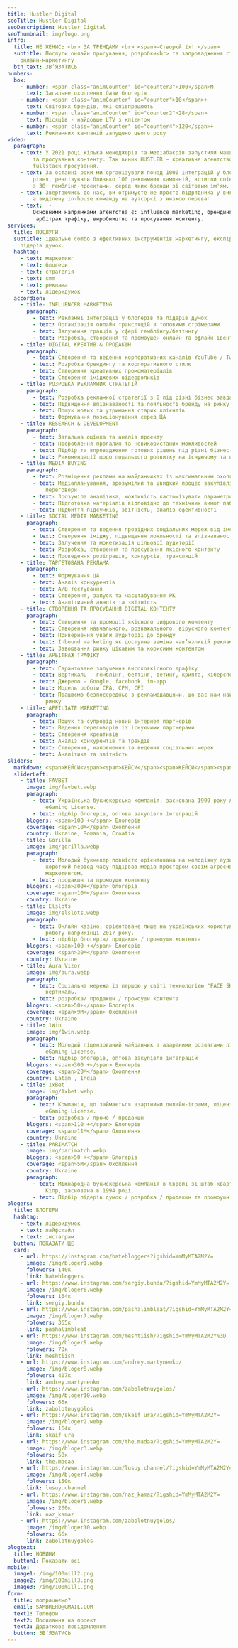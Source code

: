 ```yaml
---
title: Hustler Digital
seoTitle: Hustler Digital
seoDescription: Hustler Digital
seoThumbnail: img/logo.png
intro:
  title: НЕ ЖЕНИСЬ <br> ЗА ТРЕНДАМИ <br> <span>-Створюй їх! </span>
  subtitle: Послуги онлайн просування, розробки<br> та запровадження стратегії
    онлайн-маркетингу
  btn_text: ЗB’ЯЗАТИСЬ
numbers:
  box:
    - number: <span class="animCounter" id="counter3">100</span>M
      text: Загальне охоплення бази блогерів
    - number: <span class="animCounter" id="counter">10</span>+
      text: Cвітових брендів, які співпрацюють
    - number: <span class="animCounter" id="counter2">28</span>
      text: Місяців - найдовше LTV з клієнтом
    - number: <span class="animCounter" id="counter4">120</span>+
      text: Рекламних кампаній запущено цього року
video:
  paragraph:
    - text: У 2021 році кілька менеджерів та медіабаєрів запустили машину зі створення
        та просування контенту. Так виник HUSTLER — креативне агентство
        fullstack просування.
    - text: За останні роки ми організували понад 1000 інтеграцій у блогерів різного
        рівня, реалізували близько 100 рекламних кампаній, встигли співпрацювати
        з 30+ гемблінг-проектами, серед яких бренди зі світовим ім'ям.
    - text: Звертаючись до нас, ви отримуєте не просто підрядника у вигляді агентства,
        а виділену in-house команду на аутсорсі з низкою переваг.
    - text: |-
        Основними напрямками агентства є: influence marketing, брендинг,
         арбітраж трафіку, виробництво та просування контенту.
services:
  title: ПОСЛУГИ
  subtitle: ідеальне combo з ефективних інструментів маркетингу, експірієнсу і
    лідерів думок.
  hashtag:
    - text: маркетинг
    - text: блогери
    - text: стратегія
    - text: smm
    - text: реклама
    - text: лідеридумок
  accordion:
    - title: INFLUENCER MARKETING
      paragraph:
        - text: Рекламні інтеграції у блогерів та лідерів думок
        - text: Організація онлайн трансляцій з топовими стрімерами
        - text: Залучення гравців у сфері гемблінгу/беттингу
        - text: Розробка, створення та промоушен онлайн та офлайн івентів з лідерами думок
    - title: DIGITAL КРЕАТИВ & ПРОДАКШН
      paragraph:
        - text: Створення та ведення корпоративних каналів YouTube / Twitch
        - text: Розробка брендингу та корпоративного стилю
        - text: Створення креативних промоматеріалів
        - text: Створення іміджевих відеороликів
    - title: РОЗРОБКА РЕКЛАМНИХ СТРАТЕГІЙ
      paragraph:
        - text: Розробка рекламної стратегії з 0 під різні бізнес завдання
        - text: Підвищення впізнаваності та лояльності бренду на ринку
        - text: Пошук нових та утримання старих клієнтів
        - text: Формування позиціонування серед ЦА
    - title: RESEARCH & DEVELOPMENT
      paragraph:
        - text: Загальна оцінка та аналіз проекту
        - text: Пророблення прогалин та невикористаних можливостей
        - text: Підбір та впровадження готових рішень під різні бізнес-завдання
        - text: Рекомендації щодо подальшого розвитку на існуючому та потенційному ринках
    - title: MEDIA BUYING
      paragraph:
        - text: Розміщення реклами на майданчиках із максимальним охопленням ЦА
        - text: Медіапланування, зрозумілий та швидкий процес закупівлі, аналіз ринку та
            переговори
        - text: Зрозуміла аналітика, можливість кастомізувати параметри, оптимізація
        - text: Підготовка матеріалів відповідно до технічних вимог паблішерів
        - text: Підбиття підсумків, звітність, аналіз ефективності
    - title: SOCIAL MEDIA MARKETING
      paragraph:
        - text: Створення та ведення провідних соціальних мереж від імені бренду
        - text: Створення іміджу, підвищення лояльності та впізнаваності бренду
        - text: Залучення та монетизація цільової аудиторії
        - text: Розробка, створення та просування якісного контенту
        - text: Проведення розіграшів, конкурсів, трансляцій
    - title: ТАРГЕТОВАНА РЕКЛАМА
      paragraph:
        - text: Формування ЦА
        - text: Аналіз конкурентів
        - text: А/В тестування
        - text: Створення, запуск та масштабування РК
        - text: Аналітичний аналіз та звітність
    - title: СТВОРЕННЯ ТА ПРОСУВАННЯ DIGITAL КОНТЕНТУ
      paragraph:
        - text: Створення та промоції якісного цифрового контенту
        - text: Створення навчального, розважального, вірусного контенту
        - text: Привернення уваги аудиторії до бренду
        - text: Inbound marketing як доступна заміна нав’язливій рекламі
        - text: Завоювання ринку цікавим та корисним контентом
    - title: АРБІТРАЖ ТРАФІКУ
      paragraph:
        - text: Гарантоване залучення високоякісного трафіку
        - text: Вертикаль - гемблінг, беттінг, детинг, крипта, кіберспорт
        - text: Джерело - Google, facebook, in-app
        - text: Модель роботи CPA, CPM, CPI
        - text: Працюємо безпосередньо з рекламодавцями, що дає нам найкращі умови на
            ринку
    - title: AFFILIATE MARKETING
      paragraph:
        - text: Пошук та супровід новий інтернет партнерів
        - text: Ведення переговорів із існуючими партнерами
        - text: Створення креативів
        - text: Аналіз конкурентів та трендів
        - text: Створення, наповнення та ведення соціальних мереж
        - text: Аналітика та звітність
sliders:
  markdown: <span>КЕЙСИ</span><span>КЕЙСИ</span><span>КЕЙСИ</span><span>КЕЙСИ</span><span>КЕЙСИ</span><span>КЕЙСИ</span><span>КЕЙСИ</span><span>КЕЙСИ</span><span>КЕЙСИ</span><span>КЕЙСИ</span><span>КЕЙСИ</span><span>КЕЙСИ</span><span>КЕЙСИ</span><span>КЕЙСИ</span><span>КЕЙСИ</span><span>КЕЙСИ</span><span>КЕЙСИ</span><span>КЕЙСИ</span><span>КЕЙСИ</span><span>КЕЙСИ</span><span>КЕЙСИ</span><span>КЕЙСИ</span><span>КЕЙСИ</span><span>КЕЙСИ</span><span>КЕЙСИ</span><span>КЕЙСИ</span><span>КЕЙСИ</span><span>КЕЙСИ</span><span>КЕЙСИ</span><span>КЕЙСИ</span><span>КЕЙСИ</span><span>КЕЙСИ</span><span>КЕЙСИ</span><span>КЕЙСИ</span><span>КЕЙСИ</span><span>КЕЙСИ</span><span>КЕЙСИ</span><span>КЕЙСИ</span><span>КЕЙСИ</span><span>КЕЙСИ</span><span>КЕЙСИ</span><span>КЕЙСИ</span><span>КЕЙСИ</span><span>КЕЙСИ</span><span>КЕЙСИ</span><span>КЕЙСИ</span><span>КЕЙСИ</span><span>КЕЙСИ</span><span>КЕЙСИ</span><span>КЕЙСИ</span><span>КЕЙСИ</span><span>КЕЙСИ</span><span>КЕЙСИ</span><span>КЕЙСИ</span><span>КЕЙСИ</span><span>КЕЙСИ</span><span>КЕЙСИ</span><span>КЕЙСИ</span><span>КЕЙСИ</span><span>КЕЙСИ</span><span>КЕЙСИ</span><span>КЕЙСИ</span><span>КЕЙСИ</span><span>КЕЙСИ</span><span>КЕЙСИ</span><span>КЕЙСИ</span><span>КЕЙСИ</span><span>КЕЙСИ</span><span>КЕЙСИ</span><span>КЕЙСИ</span><span>КЕЙСИ</span><span>КЕЙСИ</span><span>КЕЙСИ</span><span>КЕЙСИ</span><span>КЕЙСИ</span><span>КЕЙСИ</span><span>КЕЙСИ</span><span>КЕЙСИ</span><span>КЕЙСИ</span><span>КЕЙСИ</span><span>КЕЙСИ</span><span>КЕЙСИ</span><span>КЕЙСИ</span><span>КЕЙСИ</span><span>КЕЙСИ</span><span>КЕЙСИ</span><span>КЕЙСИ</span><span>КЕЙСИ</span><span>КЕЙСИ</span><span>КЕЙСИ</span><span>КЕЙСИ</span><span>КЕЙСИ</span><span>КЕЙСИ</span><span>КЕЙСИ</span><span>КЕЙСИ</span><span>КЕЙСИ</span><span>КЕЙСИ</span><span>КЕЙСИ</span><span>КЕЙСИ</span><span>КЕЙСИ</span><span>КЕЙСИ</span><span>КЕЙСИ</span><span>КЕЙСИ</span><span>КЕЙСИ</span><span>КЕЙСИ</span><span>КЕЙСИ</span><span>КЕЙСИ</span><span>КЕЙСИ</span><span>КЕЙСИ</span><span>КЕЙСИ</span><span>КЕЙСИ</span><span>КЕЙСИ</span><span>КЕЙСИ</span><span>КЕЙСИ</span><span>КЕЙСИ</span><span>КЕЙСИ</span><span>КЕЙСИ</span><span>КЕЙСИ</span><span>КЕЙСИ</span><span>КЕЙСИ</span><span>КЕЙСИ</span><span>КЕЙСИ</span><span>КЕЙСИ</span><span>КЕЙСИ</span><span>КЕЙСИ</span><span>КЕЙСИ</span><span>КЕЙСИ</span><span>КЕЙСИ</span><span>КЕЙСИ</span><span>КЕЙСИ</span><span>КЕЙСИ</span><span>КЕЙСИ</span><span>КЕЙСИ</span><span>КЕЙСИ</span><span>КЕЙСИ</span><span>КЕЙСИ</span><span>КЕЙСИ</span><span>КЕЙСИ</span><span>КЕЙСИ</span><span>КЕЙСИ</span><span>КЕЙСИ</span><span>КЕЙСИ</span><span>КЕЙСИ</span><span>КЕЙСИ</span><span>КЕЙСИ</span><span>КЕЙСИ</span><span>КЕЙСИ</span><span>КЕЙСИ</span><span>КЕЙСИ</span><span>КЕЙСИ</span><span>КЕЙСИ</span><span>КЕЙСИ</span><span>КЕЙСИ</span><span>КЕЙСИ</span><span>КЕЙСИ</span><span>КЕЙСИ</span><span>КЕЙСИ</span><span>КЕЙСИ</span><span>КЕЙСИ</span><span>КЕЙСИ</span><span>КЕЙСИ</span><span>КЕЙСИ</span><span>КЕЙСИ</span><span>КЕЙСИ</span><span>КЕЙСИ</span><span>КЕЙСИ</span><span>КЕЙСИ</span><span>КЕЙСИ</span><span>КЕЙСИ</span><span>КЕЙСИ</span><span>КЕЙСИ</span><span>КЕЙСИ</span><span>КЕЙСИ</span><span>КЕЙСИ</span><span>КЕЙСИ</span><span>КЕЙСИ</span><span>КЕЙСИ</span><span>КЕЙСИ</span><span>КЕЙСИ</span><span>КЕЙСИ</span><span>КЕЙСИ</span><span>КЕЙСИ</span><span>КЕЙСИ</span><span>КЕЙСИ</span><span>КЕЙСИ</span><span>КЕЙСИ</span><span>КЕЙСИ</span><span>КЕЙСИ</span><span>КЕЙСИ</span><span>КЕЙСИ</span><span>КЕЙСИ</span><span>КЕЙСИ</span><span>КЕЙСИ</span><span>КЕЙСИ</span><span>КЕЙСИ</span><span>КЕЙСИ</span><span>КЕЙСИ</span><span>КЕЙСИ</span><span>КЕЙСИ</span><span>КЕЙСИ</span><span>КЕЙСИ</span><span>КЕЙСИ</span><span>КЕЙСИ</span><span>КЕЙСИ</span><span>КЕЙСИ</span><span>КЕЙСИ</span><span>КЕЙСИ</span><span>КЕЙСИ</span><span>КЕЙСИ</span><span>КЕЙСИ</span><span>КЕЙСИ</span><span>КЕЙСИ</span><span>КЕЙСИ</span><span>КЕЙСИ</span><span>КЕЙСИ</span><span>КЕЙСИ</span><span>КЕЙСИ</span><span>КЕЙСИ</span><span>КЕЙСИ</span><span>КЕЙСИ</span><span>КЕЙСИ</span><span>КЕЙСИ</span><span>КЕЙСИ</span><span>КЕЙСИ</span><span>КЕЙСИ</span><span>КЕЙСИ</span><span>КЕЙСИ</span><span>КЕЙСИ</span><span>КЕЙСИ</span><span>КЕЙСИ</span><span>КЕЙСИ</span><span>КЕЙСИ</span><span>КЕЙСИ</span><span>КЕЙСИ</span><span>КЕЙСИ</span><span>КЕЙСИ</span><span>КЕЙСИ</span><span>КЕЙСИ</span><span>КЕЙСИ</span><span>КЕЙСИ</span><span>КЕЙСИ</span><span>КЕЙСИ</span><span>КЕЙСИ</span><span>КЕЙСИ</span><span>КЕЙСИ</span><span>КЕЙСИ</span><span>КЕЙСИ</span><span>КЕЙСИ</span><span>КЕЙСИ</span><span>КЕЙСИ</span><span>КЕЙСИ</span><span>КЕЙСИ</span><span>КЕЙСИ</span><span>КЕЙСИ</span><span>КЕЙСИ</span><span>КЕЙСИ</span><span>КЕЙСИ</span><span>КЕЙСИ</span><span>КЕЙСИ</span><span>КЕЙСИ</span><span>КЕЙСИ</span><span>КЕЙСИ</span><span>КЕЙСИ</span><span>КЕЙСИ</span><span>КЕЙСИ</span><span>КЕЙСИ</span><span>КЕЙСИ</span><span>КЕЙСИ</span><span>КЕЙСИ</span><span>КЕЙСИ</span><span>КЕЙСИ</span><span>КЕЙСИ</span><span>КЕЙСИ</span><span>КЕЙСИ</span><span>КЕЙСИ</span><span>КЕЙСИ</span><span>КЕЙСИ</span><span>КЕЙСИ</span><span>КЕЙСИ</span><span>КЕЙСИ</span><span>КЕЙСИ</span><span>КЕЙСИ</span><span>КЕЙСИ</span><span>КЕЙСИ</span><span>КЕЙСИ</span><span>КЕЙСИ</span><span>КЕЙСИ</span><span>КЕЙСИ</span><span>КЕЙСИ</span><span>КЕЙСИ</span><span>КЕЙСИ</span><span>КЕЙСИ</span><span>КЕЙСИ</span><span>КЕЙСИ</span><span>КЕЙСИ</span><span>КЕЙСИ</span><span>КЕЙСИ</span><span>КЕЙСИ</span><span>КЕЙСИ</span><span>КЕЙСИ</span><span>КЕЙСИ</span><span>КЕЙСИ</span><span>КЕЙСИ</span><span>КЕЙСИ</span><span>КЕЙСИ</span><span>КЕЙСИ</span><span>КЕЙСИ</span><span>КЕЙСИ</span><span>КЕЙСИ</span><span>КЕЙСИ</span><span>КЕЙСИ</span><span>КЕЙСИ</span><span>КЕЙСИ</span><span>КЕЙСИ</span><span>КЕЙСИ</span><span>КЕЙСИ</span><span>КЕЙСИ</span><span>КЕЙСИ</span><span>КЕЙСИ</span><span>КЕЙСИ</span><span>КЕЙСИ</span><span>КЕЙСИ</span><span>КЕЙСИ</span><span>КЕЙСИ</span><span>КЕЙСИ</span><span>КЕЙСИ</span><span>КЕЙСИ</span><span>КЕЙСИ</span><span>КЕЙСИ</span><span>КЕЙСИ</span><span>КЕЙСИ</span><span>КЕЙСИ</span><span>КЕЙСИ</span><span>КЕЙСИ</span><span>КЕЙСИ</span><span>КЕЙСИ</span><span>КЕЙСИ</span><span>КЕЙСИ</span><span>КЕЙСИ</span><span>КЕЙСИ</span><span>КЕЙСИ</span><span>КЕЙСИ</span><span>КЕЙСИ</span><span>КЕЙСИ</span><span>КЕЙСИ</span><span>КЕЙСИ</span><span>КЕЙСИ</span><span>КЕЙСИ</span><span>КЕЙСИ</span><span>КЕЙСИ</span><span>КЕЙСИ</span><span>КЕЙСИ</span><span>КЕЙСИ</span><span>КЕЙСИ</span><span>КЕЙСИ</span><span>КЕЙСИ</span><span>КЕЙСИ</span><span>КЕЙСИ</span><span>КЕЙСИ</span><span>КЕЙСИ</span><span>КЕЙСИ</span><span>КЕЙСИ</span><span>КЕЙСИ</span><span>КЕЙСИ</span><span>КЕЙСИ</span><span>КЕЙСИ</span><span>КЕЙСИ</span><span>КЕЙСИ</span><span>КЕЙСИ</span><span>КЕЙСИ</span><span>КЕЙСИ</span><span>КЕЙСИ</span><span>КЕЙСИ</span><span>КЕЙСИ</span><span>КЕЙСИ</span><span>КЕЙСИ</span><span>КЕЙСИ</span><span>КЕЙСИ</span><span>КЕЙСИ</span><span>КЕЙСИ</span><span>КЕЙСИ</span><span>КЕЙСИ</span><span>КЕЙСИ</span><span>КЕЙСИ</span><span>КЕЙСИ</span><span>КЕЙСИ</span><span>КЕЙСИ</span><span>КЕЙСИ</span><span>КЕЙСИ</span><span>КЕЙСИ</span><span>КЕЙСИ</span><span>КЕЙСИ</span><span>КЕЙСИ</span><span>КЕЙСИ</span><span>КЕЙСИ</span><span>КЕЙСИ</span><span>КЕЙСИ</span><span>КЕЙСИ</span><span>КЕЙСИ</span><span>КЕЙСИ</span><span>КЕЙСИ</span><span>КЕЙСИ</span><span>КЕЙСИ</span><span>КЕЙСИ</span><span>КЕЙСИ</span><span>КЕЙСИ</span><span>КЕЙСИ</span><span>КЕЙСИ</span><span>КЕЙСИ</span><span>КЕЙСИ</span><span>КЕЙСИ</span><span>КЕЙСИ</span><span>КЕЙСИ</span><span>КЕЙСИ</span><span>КЕЙСИ</span><span>КЕЙСИ</span><span>КЕЙСИ</span><span>КЕЙСИ</span><span>КЕЙСИ</span><span>КЕЙСИ</span><span>КЕЙСИ</span><span>КЕЙСИ</span><span>КЕЙСИ</span><span>КЕЙСИ</span><span>КЕЙСИ</span><span>КЕЙСИ</span><span>КЕЙСИ</span><span>КЕЙСИ</span><span>КЕЙСИ</span><span>КЕЙСИ</span><span>КЕЙСИ</span><span>КЕЙСИ</span><span>КЕЙСИ</span><span>КЕЙСИ</span><span>КЕЙСИ</span><span>КЕЙСИ</span><span>КЕЙСИ</span><span>КЕЙСИ</span><span>КЕЙСИ</span><span>КЕЙСИ</span><span>КЕЙСИ</span><span>КЕЙСИ</span><span>КЕЙСИ</span><span>КЕЙСИ</span><span>КЕЙСИ</span><span>КЕЙСИ</span><span>КЕЙСИ</span><span>КЕЙСИ</span><span>КЕЙСИ</span><span>КЕЙСИ</span><span>КЕЙСИ</span><span>КЕЙСИ</span><span>КЕЙСИ</span><span>КЕЙСИ</span><span>КЕЙСИ</span><span>КЕЙСИ</span><span>КЕЙСИ</span><span>КЕЙСИ</span><span>КЕЙСИ</span><span>КЕЙСИ</span><span>КЕЙСИ</span><span>КЕЙСИ</span><span>КЕЙСИ</span><span>КЕЙСИ</span><span>КЕЙСИ</span><span>КЕЙСИ</span><span>КЕЙСИ</span><span>КЕЙСИ</span><span>КЕЙСИ</span><span>КЕЙСИ</span><span>КЕЙСИ</span><span>КЕЙСИ</span><span>КЕЙСИ</span><span>КЕЙСИ</span><span>КЕЙСИ</span><span>КЕЙСИ</span><span>КЕЙСИ</span><span>КЕЙСИ</span><span>КЕЙСИ</span><span>КЕЙСИ</span><span>КЕЙСИ</span><span>КЕЙСИ</span><span>КЕЙСИ</span><span>КЕЙСИ</span><span>КЕЙСИ</span><span>КЕЙСИ</span><span>КЕЙСИ</span><span>КЕЙСИ</span><span>КЕЙСИ</span><span>КЕЙСИ</span><span>КЕЙСИ</span><span>КЕЙСИ</span><span>КЕЙСИ</span><span>КЕЙСИ</span><span>КЕЙСИ</span><span>КЕЙСИ</span><span>КЕЙСИ</span><span>КЕЙСИ</span><span>КЕЙСИ</span><span>КЕЙСИ</span><span>КЕЙСИ</span><span>КЕЙСИ</span><span>КЕЙСИ</span><span>КЕЙСИ</span><span>КЕЙСИ</span><span>КЕЙСИ</span><span>КЕЙСИ</span><span>КЕЙСИ</span><span>КЕЙСИ</span><span>КЕЙСИ</span><span>КЕЙСИ</span><span>КЕЙСИ</span><span>КЕЙСИ</span><span>КЕЙСИ</span><span>КЕЙСИ</span><span>КЕЙСИ</span><span>КЕЙСИ</span><span>КЕЙСИ</span><span>КЕЙСИ</span><span>КЕЙСИ</span><span>КЕЙСИ</span><span>КЕЙСИ</span><span>КЕЙСИ</span><span>КЕЙСИ</span><span>КЕЙСИ</span><span>КЕЙСИ</span><span>КЕЙСИ</span><span>КЕЙСИ</span><span>КЕЙСИ</span><span>КЕЙСИ</span><span>КЕЙСИ</span><span>КЕЙСИ</span><span>КЕЙСИ</span><span>КЕЙСИ</span><span>КЕЙСИ</span><span>КЕЙСИ</span><span>КЕЙСИ</span><span>КЕЙСИ</span><span>КЕЙСИ</span><span>КЕЙСИ</span><span>КЕЙСИ</span><span>КЕЙСИ</span><span>КЕЙСИ</span><span>КЕЙСИ</span><span>КЕЙСИ</span><span>КЕЙСИ</span><span>КЕЙСИ</span><span>КЕЙСИ</span><span>КЕЙСИ</span><span>КЕЙСИ</span><span>КЕЙСИ</span><span>КЕЙСИ</span><span>КЕЙСИ</span><span>КЕЙСИ</span><span>КЕЙСИ</span><span>КЕЙСИ</span><span>КЕЙСИ</span><span>КЕЙСИ</span><span>КЕЙСИ</span><span>КЕЙСИ</span><span>КЕЙСИ</span><span>КЕЙСИ</span><span>КЕЙСИ</span><span>КЕЙСИ</span><span>КЕЙСИ</span><span>КЕЙСИ</span><span>КЕЙСИ</span><span>КЕЙСИ</span><span>КЕЙСИ</span><span>КЕЙСИ</span><span>КЕЙСИ</span><span>КЕЙСИ</span><span>КЕЙСИ</span><span>КЕЙСИ</span><span>КЕЙСИ</span><span>КЕЙСИ</span></div>
  sliderLeft:
    - title: FAVBET
      image: img/favbet.webp
      paragraph:
        - text: Українська букмекерська компанія, заснована 1999 року ліцензована Curaçao
            eGaming License.
        - text: підбір блогерів, оптова закупівля інтеграцій
      blogers: <span>100 +</span> Блогерів
      coverage: <span>10M</span> Охоплення
      country: Ukraine, Romania, Croatia
    - title: Gorilla
      image: img/gorilla.webp
      paragraph:
        - text: Молодий букмекер повністю орієнтована на молодіжну аудиторію, який за
            короткий період часу підірвав медіа простором своїм агресивним
            маркетингом.
        - text: продакшн та промоушн контенту
      blogers: <span>300+</span> блогерів
      coverage: <span>10M</span> Охоплення
      country: Ukraine
    - title: Elslots
      image: img/elslots.webp
      paragraph:
        - text: Онлайн казіно, орієнтоване лише на українських користувачів, розпочало
            роботу наприкінці 2017 року.
        - text: підбір блогерів/ продакшн / промоушн контента
      blogers: <span>100 +</span> Блогерів
      coverage: <span>30M</span> Охоплення
      country: Ukraine
    - title: Aura Vizor
      image: img/aura.webp
      paragraph:
        - text: Соціальна мережа із першою у світі технологією "FACE SHAZAM". Дати
            вертикаль.
        - text: розробка/ продакшн / промоушн контента
      blogers: <span>50+</span> Блогерів
      coverage: <span>9M</span> Охоплення
      country: Ukraine
    - title: 1Win
      image: img/1win.webp
      paragraph:
        - text: Молодий ліцензований майданчик з азартними розвагами ліцензований Curaçao
            eGaming License.
        - text: підбір блогерів, оптова закупівля інтеграцій
      blogers: <span>300 +</span> Блогерів
      coverage: <span>20M</span> Охоплення
      country: Latam , India
    - title: 1xBet
      image: img/1xbet.webp
      paragraph:
        - text: Компанія, що займається азартними онлайн-іграми, ліцензована Curaçao
            eGaming License.
        - text: розробка / промо / продакшн
      blogers: <span>110 +</span> Блогерів
      coverage: <span>11M</span> Охоплення
      country: Ukraine
    - title: PARIMATCH
      image: img/parimatch.webp
      blogers: <span>50 +</span> Блогерів
      coverage: <span>5M</span> Охоплення
      country: Ukraine
      paragraph:
        - text: Міжнародна букмекерська компанія в Європі зі штаб-квартирою в Лімасолі,
            Кіпр, заснована в 1994 році.
        - text: Підбір лідерів думок / розробка / продакшн та промоушн контенту
blogers:
  title: БЛОГЕРИ
  hashtag:
    - text: лідеридумок
    - text: лайфстайл
    - text: інстаграм
  button: ПОКАЗАТИ ЩЕ
  card:
    - url: https://instagram.com/hatebloggers?igshid=YmMyMTA2M2Y=
      image: /img/bloger1.webp
      folowers: 140к
      link: hatebloggers
    - url: https://www.instagram.com/sergiy.bunda/?igshid=YmMyMTA2M2Y=
      image: /img/bloger6.webp
      folowers: 164к
      link: sergiy.bunda
    - url: https://www.instagram.com/pashalimbleat/?igshid=YmMyMTA2M2Y=
      image: /img/bloger7.webp
      folowers: 365к
      link: pashalimbleat
    - url: https://www.instagram.com/meshtiish/?igshid=YmMyMTA2M2Y%3D
      image: /img/bloger9.webp
      folowers: 70к
      link: meshtiish
    - url: https://www.instagram.com/andrey.martynenko/
      image: /img/bloger8.webp
      folowers: 407к
      link: andrey.martynenko
    - url: https://www.instagram.com/zabolotnuygolos/
      image: /img/bloger10.webp
      folowers: 66к
      link: zabolotnuygolos
    - url: https://www.instagram.com/skaif_ura/?igshid=YmMyMTA2M2Y=
      image: /img/bloger2.webp
      folowers: 164к
      link: skaif_ura
    - url: https://www.instagram.com/the.madaa/?igshid=YmMyMTA2M2Y=
      image: /img/bloger3.webp
      folowers: 58к
      link: the.madaa
    - url: https://www.instagram.com/lusuy.channel/?igshid=YmMyMTA2M2Y=
      image: /img/bloger4.webp
      folowers: 150к
      link: lusuy.channel
    - url: https://www.instagram.com/naz_kamaz/?igshid=YmMyMTA2M2Y=
      image: /img/bloger5.webp
      folowers: 200к
      link: naz_kamaz
    - url: https://www.instagram.com/zabolotnuygolos/
      image: /img/bloger10.webp
      folowers: 66к
      link: zabolotnuygolos
blogtext:
  title: НОВИНИ
  button1: Показати всі
mobile:
  image1: /img/100mill2.png
  image2: /img/100mill3.png
  image3: /img/100mill1.png
form:
  title: попрацюємо?
  email: SAMBRERO@GMAIL.COM
  text1: Телефон
  text2: Посилання на проект
  text3: Додаткове повідомлення
  button: ЗВ’ЯЗАТИСЬ
---
```

